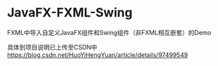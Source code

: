 # JavaFX-FXML-Swing
FXML中导入自定义JavaFX组件和Swing组件（非FXML相互嵌套）的Demo

具体到项目说明已上传至CSDN中
https://blog.csdn.net/HuoYiHengYuan/article/details/97499549
